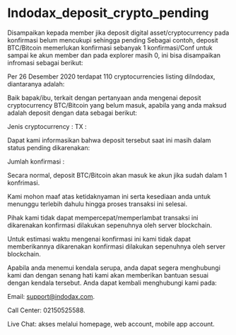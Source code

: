 # Indodax_deposit_crypto_pending
Disampaikan kepada member jika deposit digital asset/cryptocurrency pada konfirmasi belum mencukupi sehingga pending
Sebagai contoh, deposit BTC/Bitcoin memerlukan konfirmasi sebanyak 1 konfirmasi/Conf untuk sampai ke akun member dan pada explorer masih 0, ini bisa disampaikan infromasi sebagai berikut:

Per 26 Desember 2020 terdapat 110 cryptocurrencies listing diIndodax, diantaranya adalah:

Baik bapak/ibu, terkait dengan pertanyaan anda mengenai deposit cryptocurrency BTC/Bitcoin yang belum masuk, apabila yang anda maksud adalah deposit dengan data sebagai berikut:

Jenis cryptocurrency 	:
TX		              	:

Dapat kami informasikan bahwa deposit tersebut saat ini masih dalam status pending dikarenakan:

Jumlah konfirmasi	:

Secara normal, deposit BTC/Bitcoin akan masuk ke akun jika sudah dalam 1 konfrimasi.

Kami mohon maaf atas ketidaknyaman ini serta kesediaan anda untuk menunggu terlebih dahulu hingga proses transaksi ini selesai.

Pihak kami tidak dapat mempercepat/memperlambat transaksi ini dikarenakan konfirmasi dilakukan sepenuhnya oleh server blockchain.

Untuk estimasi waktu mengenai konfirmasi ini kami tidak dapat memberikannya dikarenakan konfirmasi dilakukan sepenuhnya oleh server blockchain.

Apabila anda menemui kendala serupa, anda dapat segera menghubungi kami dan dengan senang hati kami akan memberikan bantuan sesuai dengan kendala tersebut.
Anda dapat kembali menghubungi kami pada:

Email: support@indodax.com.

Call Center: 02150525588.

Live Chat: akses melalui homepage, web account, mobile app account.

